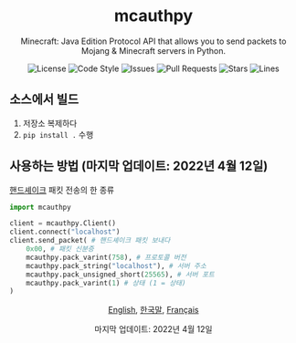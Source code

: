 <div align="center">
    <h1>mcauthpy</h1>
    <p>Minecraft: Java Edition Protocol API that allows you to send packets to Mojang & Minecraft servers in Python.</p>
    <img src="https://img.shields.io/github/license/novialriptide/mcauthpy" alt="License">
    <img src="https://img.shields.io/badge/code%20style-black-000000.svg" alt="Code Style">
    <img src="https://img.shields.io/github/issues/novialriptide/mcauthpy" alt="Issues">
    <img src="https://img.shields.io/github/issues-pr/novialriptide/mcauthpy" alt="Pull Requests">
    <img src="https://img.shields.io/github/stars/novialriptide/mcauthpy" alt="Stars">
    <img src="https://img.shields.io/tokei/lines/github/novialriptide/mcauthpy" alt="Lines">
</div>

## 소스에서 빌드
1. 저장소 복제하다
2. `pip install .` 수행

## 사용하는 방법 (마지막 업데이트: 2022년 4월 12일)
[핸드셰이크](https://wiki.vg/Protocol#Handshake) 패킷 전송의 한 종류
```python
import mcauthpy

client = mcauthpy.Client()
client.connect("localhost")
client.send_packet( # 핸드셰이크 패킷 보내다
    0x00, # 패킷 신분증
    mcauthpy.pack_varint(758), # 프로토콜 버전
    mcauthpy.pack_string("localhost"), # 서버 주소
    mcauthpy.pack_unsigned_short(25565), # 서버 포트
    mcauthpy.pack_varint(1) # 상태 (1 = 상태)
)
```

<div align="center">
    <p>
        <a href="https://github.com/novialriptide/mcauthpy#readme">English</a>,
        <a href="https://github.com/novialriptide/mcauthpy/blob/main/.github/README.fr.MD">한국말</a>,
        <a href="https://github.com/novialriptide/mcauthpy/blob/main/.github/README.ko.md">Français</a>
    </p>
    <p>마지막 업데이트: 2022년 4월 12일</p>
</div>